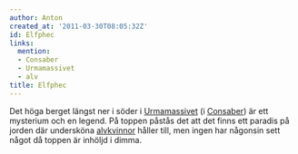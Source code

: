 ```yaml
---
author: Anton
created_at: '2011-03-30T08:05:32Z'
id: Elfphec
links:
  mention:
  - Consaber
  - Urmamassivet
  - alv
title: Elfphec
---
```


Det höga berget längst ner i söder i [Urmamassivet] (i [Consaber]) är ett mysterium och en legend.
På toppen påstås det att det finns ett paradis på jorden där undersköna [alvkvinnor] håller till,
men ingen har någonsin sett något då toppen är inhöljd i dimma.

  [Urmamassivet]: Urmamassivet
  [Consaber]: Consaber
  [alvkvinnor]: alv
